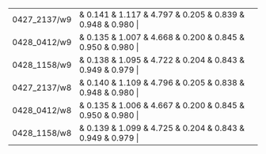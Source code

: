 
||||
|---|---|---|
|0427_2137/w9|&   0.141  &   1.117  &   4.797  &   0.205  &   0.839  &   0.948  &   0.980  \\||
|0428_0412/w9|&   0.135  &   1.007  &   4.668  &   0.200  &   0.845  &   0.950  &   0.980  \\||
|0428_1158/w9|&   0.138  &   1.095  &   4.722  &   0.204  &   0.843  &   0.949  &   0.979  \\||
|0427_2137/w8|&   0.140  &   1.109  &   4.796  &   0.205  &   0.838  &   0.948  &   0.980  \\||
|0428_0412/w8|&   0.135  &   1.006  &   4.667  &   0.200  &   0.845  &   0.950  &   0.980  \\||
|0428_1158/w8|&   0.139  &   1.099  &   4.725  &   0.204  &   0.843  &   0.949  &   0.979  \\||